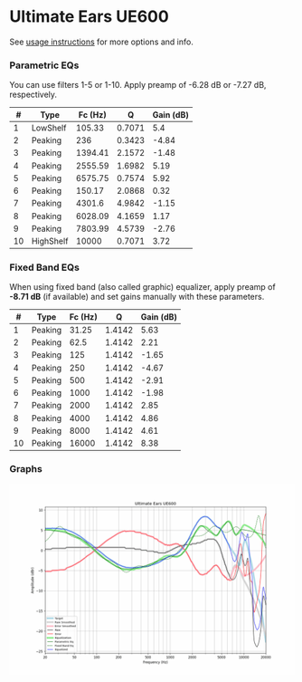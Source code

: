 # Ultimate Ears UE600
See [usage instructions](https://github.com/jaakkopasanen/AutoEq#usage) for more options and info.

### Parametric EQs
You can use filters 1-5 or 1-10. Apply preamp of -6.28 dB or -7.27 dB, respectively.

|   # | Type      |   Fc (Hz) |      Q |   Gain (dB) |
|-----|-----------|-----------|--------|-------------|
|   1 | LowShelf  |    105.33 | 0.7071 |        5.4  |
|   2 | Peaking   |    236    | 0.3423 |       -4.84 |
|   3 | Peaking   |   1394.41 | 2.1572 |       -1.48 |
|   4 | Peaking   |   2555.59 | 1.6982 |        5.19 |
|   5 | Peaking   |   6575.75 | 0.7574 |        5.92 |
|   6 | Peaking   |    150.17 | 2.0868 |        0.32 |
|   7 | Peaking   |   4301.6  | 4.9842 |       -1.15 |
|   8 | Peaking   |   6028.09 | 4.1659 |        1.17 |
|   9 | Peaking   |   7803.99 | 4.5739 |       -2.76 |
|  10 | HighShelf |  10000    | 0.7071 |        3.72 |

### Fixed Band EQs
When using fixed band (also called graphic) equalizer, apply preamp of **-8.71 dB** (if available) and set gains manually with these parameters.

|   # | Type    |   Fc (Hz) |      Q |   Gain (dB) |
|-----|---------|-----------|--------|-------------|
|   1 | Peaking |     31.25 | 1.4142 |        5.63 |
|   2 | Peaking |     62.5  | 1.4142 |        2.21 |
|   3 | Peaking |    125    | 1.4142 |       -1.65 |
|   4 | Peaking |    250    | 1.4142 |       -4.67 |
|   5 | Peaking |    500    | 1.4142 |       -2.91 |
|   6 | Peaking |   1000    | 1.4142 |       -1.98 |
|   7 | Peaking |   2000    | 1.4142 |        2.85 |
|   8 | Peaking |   4000    | 1.4142 |        4.86 |
|   9 | Peaking |   8000    | 1.4142 |        4.61 |
|  10 | Peaking |  16000    | 1.4142 |        8.38 |

### Graphs
![](./Ultimate%20Ears%20UE600.png)
